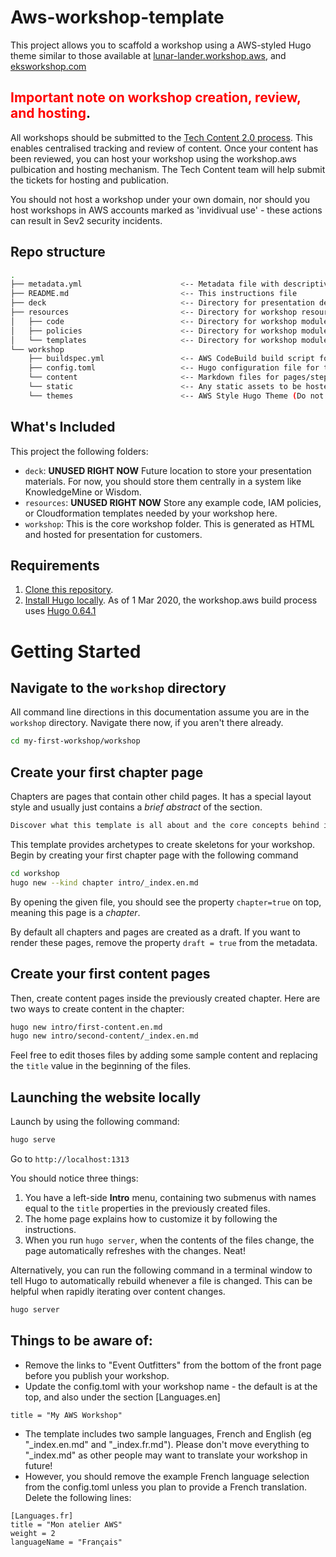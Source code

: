 # Aws-workshop-template

This project allows you to scaffold a workshop using a AWS-styled Hugo theme similar to those available at [lunar-lander.workshop.aws](https://lunar-lander.workshop.aws/), and [eksworkshop.com](https://eksworkshop.com/)

## <span style="color:red">Important note on workshop creation, review, and hosting</span>.

All workshops should be submitted to the [Tech Content 2.0 process](https://w.amazon.com/bin/view/AWS_Technical_Content/aws-tech-content-sim-dashboard/content-creation-plan/#H2.ReviewDomainPortals). This enables centralised tracking and review of content. Once your content has been reviewed, you can host your workshop using the workshop.aws pulbication and hosting mechanism. The Tech Content team will help submit the tickets for hosting and publication.

You should not host a workshop under your own domain, nor should you host workshops in AWS accounts marked as 'invidivual use' - these actions can result in Sev2 security incidents.


## Repo structure

```bash
.
├── metadata.yml                      <-- Metadata file with descriptive information about the workshop
├── README.md                         <-- This instructions file
├── deck                              <-- Directory for presentation deck
├── resources                         <-- Directory for workshop resources
│   ├── code                          <-- Directory for workshop modules code
│   ├── policies                      <-- Directory for workshop modules IAM Roles and Policies
│   └── templates                     <-- Directory for workshop modules CloudFormation templates
└── workshop                          
    ├── buildspec.yml                 <-- AWS CodeBuild build script for building the workshop website (Note this is being deprecated in favour of automated builds within the workshops.aws platform. You shouldn\'t need to touch this file)
    ├── config.toml                   <-- Hugo configuration file for the workshop website
    └── content                       <-- Markdown files for pages/steps in workshop
    └── static                        <-- Any static assets to be hosted alongside the workshop (ie. images, scripts, documents, etc)
    └── themes                        <-- AWS Style Hugo Theme (Do not edit!)
```

## What's Included

This project the following folders:

* `deck`: **UNUSED RIGHT NOW** Future location to store your presentation materials. For now, you should store them centrally in a system like KnowledgeMine or Wisdom. 
* `resources`:  **UNUSED RIGHT NOW** Store any example code, IAM policies, or Cloudformation templates needed by your workshop here.
* `workshop`: This is the core workshop folder. This is generated as HTML and hosted for presentation for customers.


## Requirements

1. [Clone this repository](https://help.github.com/articles/fork-a-repo/).
2. [Install Hugo locally](https://gohugo.io/overview/quickstart/). As of 1 Mar 2020, the workshop.aws build process uses [Hugo 0.64.1](https://github.com/gohugoio/hugo/releases/tag/v0.64.1)


# Getting Started

## Navigate to the `workshop` directory

All command line directions in this documentation assume you are in the `workshop` directory. Navigate there now, if you aren't there already.

```bash
cd my-first-workshop/workshop
```

## Create your first chapter page

Chapters are pages that contain other child pages. It has a special layout style and usually just contains a _brief abstract_ of the section.

```markdown
Discover what this template is all about and the core concepts behind it.
```

This template provides archetypes to create skeletons for your workshop. Begin by creating your first chapter page with the following command

```bash
cd workshop
hugo new --kind chapter intro/_index.en.md
```

By opening the given file, you should see the property `chapter=true` on top, meaning this page is a _chapter_.

By default all chapters and pages are created as a draft. If you want to render these pages, remove the property `draft = true` from the metadata.

## Create your first content pages

Then, create content pages inside the previously created chapter. Here are two ways to create content in the chapter:

```bash
hugo new intro/first-content.en.md
hugo new intro/second-content/_index.en.md
```

Feel free to edit thoses files by adding some sample content and replacing the `title` value in the beginning of the files. 

## Launching the website locally

Launch by using the following command:

```bash
hugo serve
```

Go to `http://localhost:1313`

You should notice three things:

1. You have a left-side **Intro** menu, containing two submenus with names equal to the `title` properties in the previously created files.
2. The home page explains how to customize it by following the instructions.
3. When you run `hugo server`, when the contents of the files change, the page automatically refreshes with the changes. Neat!

Alternatively, you can run the following command in a terminal window to tell Hugo to automatically rebuild whenever a file is changed. This can be helpful when rapidly iterating over content changes.

```bash
hugo server
```

## Things to be aware of:

* Remove the links to "Event Outfitters" from the bottom of the front page before you publish your workshop.
* Update the config.toml with your workshop name - the default is at the top, and also under the section [Languages.en]
```
title = "My AWS Workshop"
```
* The template includes two sample languages, French and English (eg "_index.en.md" and "_index.fr.md"). Please don't move everything to "_index.md" as other people may want to translate your workshop in future!
* However, you should remove the example French language selection from the config.toml unless you plan to provide a French translation. Delete the following lines:
```
[Languages.fr]
title = "Mon atelier AWS"
weight = 2
languageName = "Français"
```